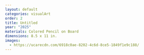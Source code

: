 ```yaml
---
layout: default
categories: visualArt
order: 2
title: Untitled
year: "2025"
materials: Colored Pencil on Board
dimensions: 8.5 x 11 in.
images:
  - https://ucarecdn.com/6918c0ae-8202-4c6d-8ce5-1849f1e9c188/
---
```

